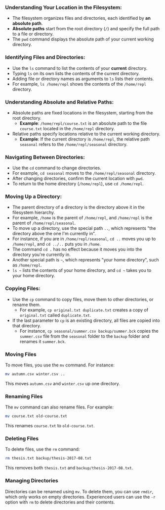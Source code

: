 ### **Understanding Your Location in the Filesystem:**
- The filesystem organizes files and directories, each identified by **an absolute path**.
- **Absolute paths** start from the root directory (`/`) and specify the full path to a file or directory.
- The `pwd` command displays the absolute path of your current working directory.

### **Identifying Files and Directories:**
- Use the `ls` command to list the contents of your **current** directory.
- Typing `ls` on its own lists the contents of the current directory.
- Adding file or directory names as arguments to `ls` lists their contents.
- For example, `ls /home/repl` shows the contents of the `/home/repl` directory.

### **Understanding Absolute and Relative Paths:**
- Absolute paths are fixed locations in the filesystem, starting from the root directory.
  - **Example**: `/home/repl/course.txt` is an absolute path to the file `course.txt` located in the `/home/repl` directory.
- Relative paths specify locations relative to the current working directory.
  - **Example**: If the current directory is `/home/repl`, the relative path `seasonal` refers to the `/home/repl/seasonal` directory.

### **Navigating Between Directories:**
- Use the `cd` command to change directories.
- For example, `cd seasonal` moves to the `/home/repl/seasonal` directory.
- After changing directories, confirm the current location with `pwd`.
- To return to the home directory (`/home/repl`), use `cd /home/repl`.

### **Moving Up a Directory:**
- The parent directory of a directory is the directory above it in the filesystem hierarchy.
- For example, `/home` is the parent of `/home/repl`, and `/home/repl` is the parent of `/home/repl/seasonal`.
- To move up a directory, use the special path `..`, which represents "the directory above the one I'm currently in".
- For instance, if you are in `/home/repl/seasonal`, `cd ..` moves you up to `/home/repl`, and `cd ../..` puts you in `/home`.
- The command `cd .` has no effect because it moves you into the directory you're currently in.
- Another special path is `~`, which represents "your home directory", such as `/home/repl`.
- `ls ~` lists the contents of your home directory, and `cd ~` takes you to your home directory.

### **Copying Files:**
- Use the `cp` command to copy files, move them to other directories, or rename them.
    - For example, `cp original.txt duplicate.txt` creates a copy of `original.txt` called `duplicate.txt`.
- If the last parameter to `cp` is an existing directory, all files are copied into that directory.
    - For instance, `cp seasonal/summer.csv backup/summer.bck` copies the `summer.csv` file from the `seasonal` folder to the `backup` folder and renames it `summer.bck`.

### Moving Files
To move files, you use the `mv` command. For instance:
```bash
mv autumn.csv winter.csv ..
```
This moves `autumn.csv` and `winter.csv` up one directory.

### Renaming Files
The `mv` command can also rename files. For example:
```bash
mv course.txt old-course.txt
```
This renames `course.txt` to `old-course.txt`.

### Deleting Files
To delete files, use the `rm` command:
```bash
rm thesis.txt backup/thesis-2017-08.txt
```
This removes both `thesis.txt` and `backup/thesis-2017-08.txt`.

### Managing Directories
Directories can be renamed using `mv`. To delete them, you can use `rmdir`, which only works on empty directories. Experienced users can use the `-r` option with `rm` to delete directories and their contents.
